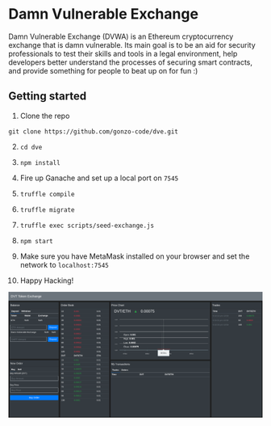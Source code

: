 # Damn Vulnerable Exchange

Damn Vulnerable Exchange (DVWA) is an Ethereum cryptocurrency exchange that is damn vulnerable. Its main goal is to be an aid for security professionals to test their skills and tools in a legal environment, help developers better understand the processes of securing smart contracts, and provide something for people to beat up on for fun :)

## Getting started

1. Clone the repo
  

```
git clone https://github.com/gonzo-code/dve.git
```

2. `cd dve`
  
3. `npm install`
  
4. Fire up Ganache and set up a local port on `7545`
  

3. `truffle compile`
  
4. `truffle migrate`
  
5. `truffle exec scripts/seed-exchange.js`
  
6. `npm start`
  
7. Make sure you have MetaMask installed on your browser and set the network to `localhost:7545`
  
8. Happy Hacking!

![DVEpng](/DVE.png)